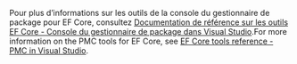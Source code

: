 <span data-ttu-id="fa7d4-101">Pour plus d’informations sur les outils de la console du gestionnaire de package pour EF Core, consultez [Documentation de référence sur les outils EF Core - Console du gestionnaire de package dans Visual Studio](/ef/core/miscellaneous/cli/powershell).</span><span class="sxs-lookup"><span data-stu-id="fa7d4-101">For more information on the PMC tools for EF Core, see [EF Core tools reference - PMC in Visual Studio](/ef/core/miscellaneous/cli/powershell).</span></span>